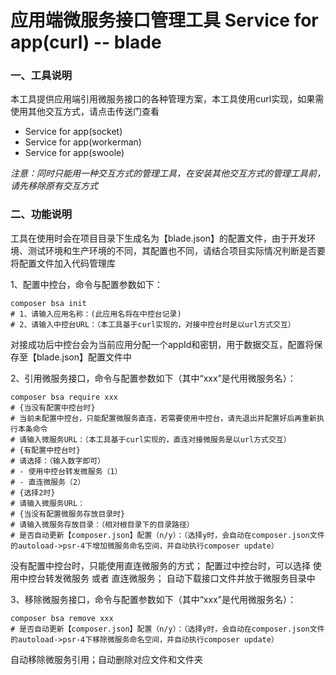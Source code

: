 # 应用端微服务接口管理工具 Service for app(curl) -- blade

### 一、工具说明

本工具提供应用端引用微服务接口的各种管理方案，本工具使用curl实现，如果需使用其他交互方式，请点击传送门查看

- Service for app(socket)
- Service for app(workerman)
- Service for app(swoole)

_注意：同时只能用一种交互方式的管理工具，在安装其他交互方式的管理工具前，请先移除原有交互方式_

### 二、功能说明

工具在使用时会在项目目录下生成名为【blade.json】的配置文件，由于开发环境、测试环境和生产环境的不同，其配置也不同，请结合项目实际情况判断是否要将配置文件加入代码管理库

1、配置中控台，命令与配置参数如下：
```shell script
composer bsa init
# 1、请输入应用名称：(此应用名将在中控台记录)
# 2、请输入中控台URL：（本工具基于curl实现的，对接中控台时是以url方式交互）
```
对接成功后中控台会为当前应用分配一个appId和密钥，用于数据交互，配置将保存至【blade.json】配置文件中

2、引用微服务接口，命令与配置参数如下（其中“xxx”是代用微服务名）：
```shell script
composer bsa require xxx
# {当没有配置中控台时}
# 当前未配置中控台，只能配置微服务直连，若需要使用中控台，请先退出并配置好后再重新执行本条命令
# 请输入微服务URL：（本工具基于curl实现的，直连对接微服务是以url方式交互）
# {有配置中控台时}
# 请选择：（输入数字即可）
# - 使用中控台转发微服务（1）
# - 直连微服务（2）
# {选择2时}
# 请输入微服务URL：
# {当没有配置微服务存放目录时}
# 请输入微服务存放目录：（相对根目录下的目录路径）
# 是否自动更新【composer.json】配置（n/y）：（选择y时，会自动在composer.json文件的autoload->psr-4下增加微服务命名空间，并自动执行composer update）
```
没有配置中控台时，只能使用直连微服务的方式；
配置过中控台时，可以选择 使用中控台转发微服务 或者 直连微服务；
自动下载接口文件并放于微服务目录中

3、移除微服务接口，命令与配置参数如下（其中“xxx”是代用微服务名）：
```shell script
composer bsa remove xxx
# 是否自动更新【composer.json】配置（n/y）：（选择y时，会自动在composer.json文件的autoload->psr-4下移除微服务命名空间，并自动执行composer update）
```
自动移除微服务引用；自动删除对应文件和文件夹
